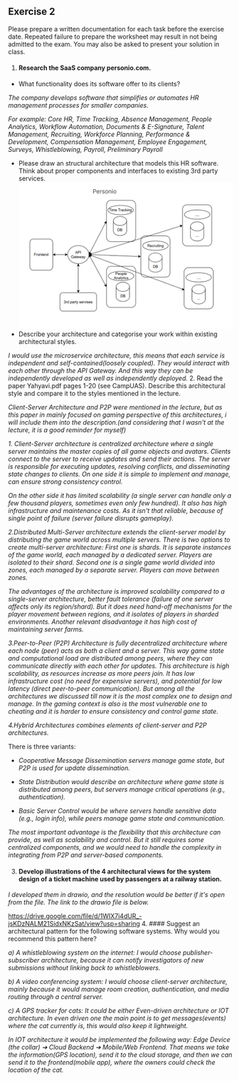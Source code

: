 ## Exercise 2
Please prepare a written documentation for each task before the exercise date. Repeated
failure to prepare the worksheet may result in not being admitted to the exam. You may
also be asked to present your solution in class.


1. #### Research the SaaS company personio.com. 
- What functionality does its software offer to its clients?
  
*The company develops software that simplifies or automates HR management processes for smaller companies.*

*For example:
Core HR,
Time Tracking,
Absence Management,
People Analytics,
Workflow Automation,
Documents & E-Signature,
Talent Management,
Recruiting,
Workforce Planning,
Performance & Development,
Compensation Management,
Employee Engagement,
Surveys,
Whistleblowing,
Payroll,
Preliminary Payroll*
- Please draw an structural architecture that models this HR software. Think about proper components and interfaces to existing 3rd party services. 
![img.png](img.png)
- Describe your architecture and categorise your work within existing architectural styles.

*I would use the microservice architecture, this means that each service is independent and self-contained(loosely coupled). They would interact with each other through the API Gateway. And this way they can be independently developed as well as independently deployed.*
2. Read the paper Yahyavi.pdf pages 1-20 (see CampUAS). Describe this architectural style and compare it to the styles mentioned in the lecture.

*Client-Server Architecture and P2P were mentioned in the lecture, but as this paper in mainly focused on gaming perspective of this architectures, i will include them into the description.(and considering that I wasn't at the lecture, it is a good reminder for myself)*

*1. Client-Server architecture is centralized architecture where a single server maintains the master copies of all game objects and avatars. 
Clients connect to the server to receive updates and send their actions.
The server is responsible for executing updates, resolving conflicts, and disseminating state changes to clients.
On one side it is simple to implement and manage, can ensure strong consistency control.*

*On the other side it has limited scalability (a single server can handle only a few thousand players, sometimes even only few hundred). 
It also has high infrastructure and maintenance costs.
As it isn't that reliable, because of single point of failure (server failure disrupts gameplay).*

*2.Distributed Multi-Server architecture extends the client-server model by distributing the game world across multiple servers.
There is two options to create multi-server architecture:
First one is shards. It is separate instances of the game world, each managed by a dedicated server. Players are isolated to their shard.
Second one is a single game world divided into zones, each managed by a separate server. Players can move between zones.*

*The advantages of the architecture is improved scalability compared to a single-server architecture, better fault tolerance (failure of one server affects only its region/shard).
But it does need hand-off mechanisms for the player movement between regions, and it isolates of players in sharded environments.
Another relevant disadvantage it has high cost of maintaining server farms.*

*3.Peer-to-Peer (P2P) Architecture is fully decentralized architecture where each node (peer) acts as both a client and a server. 
This way game state and computational load are distributed among peers, where they can communicate directly with each other for updates.
This architecture is high scalability, as resources increase as more peers join. It has low infrastructure cost (no need for expensive servers), and potential for low latency (direct peer-to-peer communication).
But among all the architectures we discussed till now it is the most complex one to design and manage.
In the gaming context is also is the most vulnerable one to cheating and it is harder to ensure consistency and control game state.*

*4.Hybrid Architectures combines elements of client-server and P2P architectures.*

There is three variants:
- *Cooperative Message Dissemination servers manage game state, but P2P is used for update dissemination.*

- *State Distribution would describe an architecture where game state is distributed among peers, but servers manage critical operations (e.g., authentication).*

- *Basic Server Control would be where servers handle sensitive data (e.g., login info), while peers manage game state and communication.*

*The most important advantage is the flexibility that this architecture can provide, as well as scalability and control.
But it still requires some centralized components, and we would need to handle the complexity in integrating from P2P and server-based components.*

3. #### Develop illustrations of the 4 architectural views for the system design of a ticket machine used by passengers at a railway station.
*I developed them in drawio, and the resolution would be better if it's open from the file. The link to the drawio file is below.*

https://drive.google.com/file/d/1WIX7i4dUR_-jsKDzNALM21SidxNKzSat/view?usp=sharing
4. #### Suggest an architectural pattern for the following software systems. Why would you recommend this pattern here?

*a) A whistleblowing system on the internet: I would choose publisher-subscriber architecture, because it can notify investigators of new submissions without linking back to whistleblowers.*

*b) A video conferencing system: I would choose client-server architecture, mainly because it would manage room creation, authentication, and media routing through a central server.*

*c) A GPS tracker for cats: It could be either Even-driven architecture or IOT architecture. In even driven one the main point is to get messages(events) where the cat currently is, this would also keep it lightweight.* 

*In IOT architecture it would be implemented the following way: Edge Device (the collar) ➔ Cloud Backend ➔ Mobile/Web Frontend. That means we take the information(GPS location), send it to the cloud storage, and then we can send it to the frontend(mobile app), where the owners could check the location of the cat.*